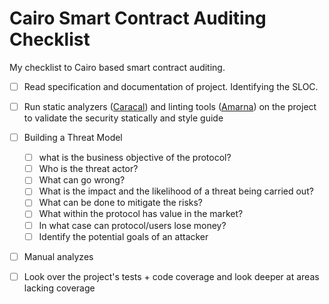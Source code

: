 # Cairo Smart Contract Auditing Checklist

My checklist to Cairo based smart contract auditing.

- [ ] Read specification and documentation of project. Identifying the SLOC.

- [ ] Run static analyzers ([Caracal](https://github.com/crytic/caracal)) and linting tools ([Amarna](https://github.com/crytic/amarna)) on the project to validate the security statically and style guide

- [ ] Building a Threat Model
  - [ ] what is the business objective of the protocol?
  - [ ] Who is the threat actor?
  - [ ] What can go wrong?
  - [ ] What is the impact and the likelihood of a threat being carried out?
  - [ ] What can be done to mitigate the risks?
  - [ ] What within the protocol has value in the market?
  - [ ] In what case can protocol/users lose money?
  - [ ] Identify the potential goals of an attacker

- [ ] Manual analyzes

- [ ] Look over the project's tests + code coverage and look deeper at areas lacking coverage
